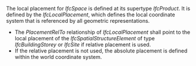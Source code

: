 The local placement for _IfcSpace_ is defined at its supertype _IfcProduct_. It is defined by the _IfcLocalPlacement_, which defines the local coordinate system that is referenced by all geometric representations.

* The _PlacementRelTo_ relationship of _IfcLocalPlacement_ shall point to the local placement of the _IfcSpatialStructureElement_ of type _IfcBuildingStorey_ or _IfcSite_ if relative placement is used.
* If the relative placement is not used, the absolute placement is defined within the world coordinate system.